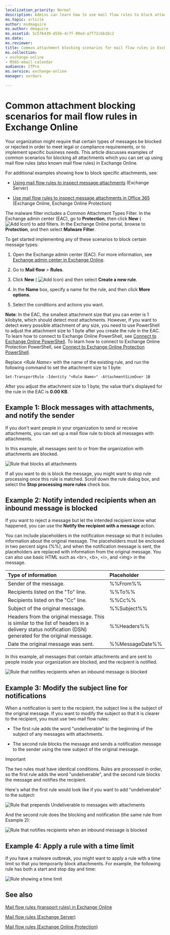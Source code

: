 ```yaml
---
localization_priority: Normal
description: Admins can learn how to use mail flow rules to block attachments in Exchange Online.
ms.topic: article
author: msdmaguire
ms.author: dmaguire
ms.assetid: 5c576439-d55b-4c7f-90ed-a7f72cbb16c2
ms.date: 
ms.reviewer: 
title: Common attachment blocking scenarios for mail flow rules in Exchange Online
ms.collection: 
- exchange-online
- M365-email-calendar
audience: ITPro
ms.service: exchange-online
manager: serdars

---
```


# Common attachment blocking scenarios for mail flow rules in Exchange Online

Your organization might require that certain types of messages be blocked or rejected in order to meet legal or compliance requirements, or to implement specific business needs. This article discusses examples of common scenarios for blocking all attachments which you can set up using mail flow rules (also known mail flow rules) in Exchange Online.

For additional examples showing how to block specific attachments, see:

- [Using mail flow rules to inspect message attachments](https://technet.microsoft.com/library/c0de687e-e33c-4e8a-b253-771494678795.aspx) (Exchange Server)

- [Use mail flow rules to inspect message attachments in Office 365](inspect-message-attachments.md) (Exchange Online, Exchange Online Protection)

The malware filter includes a Common Attachment Types Filter. In the Exchange admin center (EAC), go to **Protection**, then click **New** ( ![Add Icon](../../media/ITPro_EAC_AddIcon.gif)) to add filters. In the Exchange Online portal, browse to **Protection**, and then select **Malware Filter**.

To get started implementing any of these scenarios to block certain message types:

1. Open the Exchange admin center (EAC). For more information, see [Exchange admin center in Exchange Online](../../exchange-admin-center.md).

2. Go to **Mail flow** \> **Rules**.

3. Click **New** ( ![Add Icon](../../media/ITPro_EAC_AddIcon.gif)) and then select **Create a new rule**.

4. In the **Name** box, specify a name for the rule, and then click **More options**.

5. Select the conditions and actions you want.

**Note**: In the EAC, the smallest attachment size that you can enter is 1 kilobyte, which should detect most attachments. However, if you want to detect every possible attachment of any size, you need to use PowerShell to adjust the attachment size to 1 byte after you create the rule in the EAC. To learn how to connect to Exchange Online PowerShell, see [Connect to Exchange Online PowerShell](https://go.microsoft.com/fwlink/p/?linkid=396554). To learn how to connect to Exchange Online Protection PowerShell, see [Connect to Exchange Online Protection PowerShell](https://go.microsoft.com/fwlink/p/?linkid=627290).

Replace _\<Rule Name\>_ with the name of the existing rule, and run the following command to set the attachment size to 1 byte:

```
Set-TransportRule -Identity "<Rule Name>" -AttachmentSizeOver 1B
```

After you adjust the attachment size to 1 byte, the value that's displayed for the rule in the EAC is **0.00 KB**.

## Example 1: Block messages with attachments, and notify the sender

If you don't want people in your organization to send or receive attachments, you can set up a mail flow rule to block all messages with attachments.

In this example, all messages sent to or from the organization with attachments are blocked.

![Rule that blocks all attachments](../../media/38094183-166f-4ba5-a9cf-242e7d0f4e04.png)

If all you want to do is block the message, you might want to stop rule processing once this rule is matched. Scroll down the rule dialog box, and select the **Stop processing more rules** check box.

## Example 2: Notify intended recipients when an inbound message is blocked

If you want to reject a message but let the intended recipient know what happened, you can use the **Notify the recipient with a message** action.

You can include placeholders in the notification message so that it includes information about the original message. The placeholders must be enclosed in two percent signs (%%), and when the notification message is sent, the placeholders are replaced with information from the original message. You can also use basic HTML such as \<br\>, \<b\>, \<i\>, and \<img\> in the message.


|**Type of information**|**Placeholder**|
|:-----|:-----|
|Sender of the message.|%%From%%|
|Recipients listed on the "To" line.|%%To%%|
|Recipients listed on the "Cc" line.|%%Cc%%|
|Subject of the original message.|%%Subject%%|
|Headers from the original message. This is similar to the list of headers in a delivery status notification (DSN) generated for the original message.|%%Headers%%|
|Date the original message was sent.|%%MessageDate%%|

In this example, all messages that contain attachments and are sent to people inside your organization are blocked, and the recipient is notified.

![Rule that notifies recipients when an inbound message is blocked](../../media/f9a14733-d68a-4528-a736-206325881c47.png)

## Example 3: Modify the subject line for notifications

When a notification is sent to the recipient, the subject line is the subject of the original message. If you want to modify the subject so that it is clearer to the recipient, you must use two mail flow rules:

- The first rule adds the word "undeliverable" to the beginning of the subject of any messages with attachments.

- The second rule blocks the message and sends a notification message to the sender using the new subject of the original message.

> [!IMPORTANT]
> The two rules must have identical conditions. Rules are processed in order, so the first rule adds the word "undeliverable", and the second rule blocks the message and notifies the recipient.

Here's what the first rule would look like if you want to add "undeliverable" to the subject:

![Rule that prepends Undeliverable to messages with attachments](../../media/2552b0bd-c69d-48b4-9e69-267fcaf20e70.png)

And the second rule does the blocking and notification (the same rule from Example 2):

![Rule that notifies recipients when an inbound message is blocked](../../media/f9a14733-d68a-4528-a736-206325881c47.png)

## Example 4: Apply a rule with a time limit

If you have a malware outbreak, you might want to apply a rule with a time limit so that you temporarily block attachments. For example, the following rule has both a start and stop day and time:

![Rule showing a time limit](../../media/bdc8c4d8-72fa-4c5b-97f2-5fe76d50e643.png)

## See also

[Mail flow rules (transport rules) in Exchange Online](mail-flow-rules.md)

[Mail flow rules (Exchange Server)](https://technet.microsoft.com/library/c3d2031c-fb7b-4866-8ae1-32928d0138ef.aspx)

[Mail flow rules (Exchange Online Protection)](https://technet.microsoft.com/library/9c2cf227-eff7-48ef-87fb-487186e47363.aspx)

